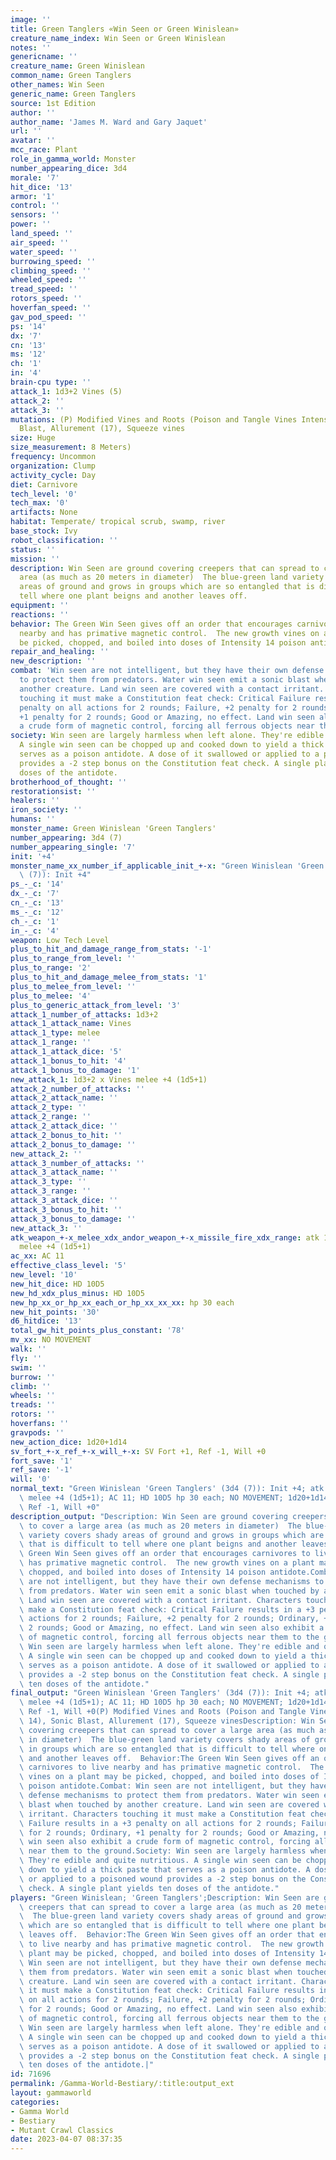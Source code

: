 ```yaml
---
image: ''
title: Green Tanglers «Win Seen or Green Winislean»
creature_name_index: Win Seen or Green Winislean
notes: ''
genericname: ''
creature_name: Green Winislean
common_name: Green Tanglers
other_names: Win Seen
generic_name: Green Tanglers
source: 1st Edition
author: ''
author_name: 'James M. Ward and Gary Jaquet'
url: ''
avatar: ''
mcc_race: Plant
role_in_gamma_world: Monster
number_appearing_dice: 3d4
morale: '7'
hit_dice: '13'
armor: '1'
control: ''
sensors: ''
power: ''
land_speed: ''
air_speed: ''
water_speed: ''
burrowing_speed: ''
climbing_speed: ''
wheeled_speed: ''
tread_speed: ''
rotors_speed: ''
hoverfan_speed: ''
gav_pod_speed: ''
ps: '14'
dx: '7'
cn: '13'
ms: '12'
ch: '1'
in: '4'
brain-cpu type: ''
attack_1: 1d3+2 Vines (5)
attack_2: ''
attack_3: ''
mutations: (P) Modified Vines and Roots (Poison and Tangle Vines Intensity 14), Sonic
  Blast, Allurement (17), Squeeze vines
size: Huge
size_measurement: 8 Meters)
frequency: Uncommon
organization: Clump
activity_cycle: Day
diet: Carnivore
tech_level: '0'
tech_max: '0'
artifacts: None
habitat: Temperate/ tropical scrub, swamp, river
base_stock: Ivy
robot_classification: ''
status: ''
mission: ''
description: Win Seen are ground covering creepers that can spread to cover a large
  area (as much as 20 meters in diameter)  The blue-green land variety covers shady
  areas of ground and grows in groups which are so entangled that is difficult to
  tell where one plant beigns and another leaves off.
equipment: ''
reactions: ''
behavior: The Green Win Seen gives off an order that encourages carnivores to live
  nearby and has primative magnetic control.  The new growth vines on a plant may
  be picked, chopped, and boiled into doses of Intensity 14 poison antidote.
repair_and_healing: ''
new_description: ''
combat: 'Win seen are not intelligent, but they have their own defense mechanisms
  to protect them from predators. Water win seen emit a sonic blast when touched by
  another creature. Land win seen are covered with a contact irritant. Characters
  touching it must make a Constitution feat check: Critical Failure results in a +3
  penalty on all actions for 2 rounds; Failure, +2 penalty for 2 rounds; Ordinary,
  +1 penalty for 2 rounds; Good or Amazing, no effect. Land win seen also exhibit
  a crude form of magnetic control, forcing all ferrous objects near them to the ground.'
society: Win seen are largely harmless when left alone. They're edible and quite nutritious.
  A single win seen can be chopped up and cooked down to yield a thick paste that
  serves as a poison antidote. A dose of it swallowed or applied to a poisoned wound
  provides a -2 step bonus on the Constitution feat check. A single plant yields ten
  doses of the antidote.
brotherhood_of_thought: ''
restorationsist: ''
healers: ''
iron_society: ''
humans: ''
monster_name: Green Winislean 'Green Tanglers'
number_appearing: 3d4 (7)
number_appearing_single: '7'
init: '+4'
monster_name_xx_number_if_applicable_init_+-x: "Green Winislean 'Green Tanglers' (3d4\
  \ (7)): Init +4"
ps_-_c: '14'
dx_-_c: '7'
cn_-_c: '13'
ms_-_c: '12'
ch_-_c: '1'
in_-_c: '4'
weapon: Low Tech Level
plus_to_hit_and_damage_range_from_stats: '-1'
plus_to_range_from_level: ''
plus_to_range: '2'
plus_to_hit_and_damage_melee_from_stats: '1'
plus_to_melee_from_level: ''
plus_to_melee: '4'
plus_to_generic_attack_from_level: '3'
attack_1_number_of_attacks: 1d3+2
attack_1_attack_name: Vines
attack_1_type: melee
attack_1_range: ''
attack_1_attack_dice: '5'
attack_1_bonus_to_hit: '4'
attack_1_bonus_to_damage: '1'
new_attack_1: 1d3+2 x Vines melee +4 (1d5+1)
attack_2_number_of_attacks: ''
attack_2_attack_name: ''
attack_2_type: ''
attack_2_range: ''
attack_2_attack_dice: ''
attack_2_bonus_to_hit: ''
attack_2_bonus_to_damage: ''
new_attack_2: ''
attack_3_number_of_attacks: ''
attack_3_attack_name: ''
attack_3_type: ''
attack_3_range: ''
attack_3_attack_dice: ''
attack_3_bonus_to_hit: ''
attack_3_bonus_to_damage: ''
new_attack_3: ''
atk_weapon_+-x_melee_xdx_andor_weapon_+-x_missile_fire_xdx_range: atk 1d3+2 x vines
  melee +4 (1d5+1)
ac_xx: AC 11
effective_class_level: '5'
new_level: '10'
new_hit_dice: HD 10D5
new_hd_xdx_plus_minus: HD 10D5
new_hp_xx_or_hp_xx_each_or_hp_xx_xx_xx: hp 30 each
new_hit_points: '30'
d6_hitdice: '13'
total_gw_hit_points_plus_constant: '78'
mv_xx: NO MOVEMENT
walk: ''
fly: ''
swim: ''
burrow: ''
climb: ''
wheels: ''
treads: ''
rotors: ''
hoverfans: ''
gravpods: ''
new_action_dice: 1d20+1d14
sv_fort_+-x_ref_+-x_will_+-x: SV Fort +1, Ref -1, Will +0
fort_save: '1'
ref_save: '-1'
will: '0'
normal_text: "Green Winislean 'Green Tanglers' (3d4 (7)): Init +4; atk 1d3+2 x vines\
  \ melee +4 (1d5+1); AC 11; HD 10D5 hp 30 each; NO MOVEMENT; 1d20+1d14; SV Fort +1,\
  \ Ref -1, Will +0"
description_output: "Description: Win Seen are ground covering creepers that can spread\
  \ to cover a large area (as much as 20 meters in diameter)  The blue-green land\
  \ variety covers shady areas of ground and grows in groups which are so entangled\
  \ that is difficult to tell where one plant beigns and another leaves off.  Behavior:The\
  \ Green Win Seen gives off an order that encourages carnivores to live nearby and\
  \ has primative magnetic control.  The new growth vines on a plant may be picked,\
  \ chopped, and boiled into doses of Intensity 14 poison antidote.Combat: Win seen\
  \ are not intelligent, but they have their own defense mechanisms to protect them\
  \ from predators. Water win seen emit a sonic blast when touched by another creature.\
  \ Land win seen are covered with a contact irritant. Characters touching it must\
  \ make a Constitution feat check: Critical Failure results in a +3 penalty on all\
  \ actions for 2 rounds; Failure, +2 penalty for 2 rounds; Ordinary, +1 penalty for\
  \ 2 rounds; Good or Amazing, no effect. Land win seen also exhibit a crude form\
  \ of magnetic control, forcing all ferrous objects near them to the ground.Society:\
  \ Win seen are largely harmless when left alone. They're edible and quite nutritious.\
  \ A single win seen can be chopped up and cooked down to yield a thick paste that\
  \ serves as a poison antidote. A dose of it swallowed or applied to a poisoned wound\
  \ provides a -2 step bonus on the Constitution feat check. A single plant yields\
  \ ten doses of the antidote."
final_output: "Green Winislean 'Green Tanglers' (3d4 (7)): Init +4; atk 1d3+2 x vines\
  \ melee +4 (1d5+1); AC 11; HD 10D5 hp 30 each; NO MOVEMENT; 1d20+1d14; SV Fort +1,\
  \ Ref -1, Will +0(P) Modified Vines and Roots (Poison and Tangle Vines Intensity\
  \ 14), Sonic Blast, Allurement (17), Squeeze vinesDescription: Win Seen are ground\
  \ covering creepers that can spread to cover a large area (as much as 20 meters\
  \ in diameter)  The blue-green land variety covers shady areas of ground and grows\
  \ in groups which are so entangled that is difficult to tell where one plant beigns\
  \ and another leaves off.  Behavior:The Green Win Seen gives off an order that encourages\
  \ carnivores to live nearby and has primative magnetic control.  The new growth\
  \ vines on a plant may be picked, chopped, and boiled into doses of Intensity 14\
  \ poison antidote.Combat: Win seen are not intelligent, but they have their own\
  \ defense mechanisms to protect them from predators. Water win seen emit a sonic\
  \ blast when touched by another creature. Land win seen are covered with a contact\
  \ irritant. Characters touching it must make a Constitution feat check: Critical\
  \ Failure results in a +3 penalty on all actions for 2 rounds; Failure, +2 penalty\
  \ for 2 rounds; Ordinary, +1 penalty for 2 rounds; Good or Amazing, no effect. Land\
  \ win seen also exhibit a crude form of magnetic control, forcing all ferrous objects\
  \ near them to the ground.Society: Win seen are largely harmless when left alone.\
  \ They're edible and quite nutritious. A single win seen can be chopped up and cooked\
  \ down to yield a thick paste that serves as a poison antidote. A dose of it swallowed\
  \ or applied to a poisoned wound provides a -2 step bonus on the Constitution feat\
  \ check. A single plant yields ten doses of the antidote."
players: "Green Winislean; 'Green Tanglers';Description: Win Seen are ground covering\
  \ creepers that can spread to cover a large area (as much as 20 meters in diameter)\
  \  The blue-green land variety covers shady areas of ground and grows in groups\
  \ which are so entangled that is difficult to tell where one plant beigns and another\
  \ leaves off.  Behavior:The Green Win Seen gives off an order that encourages carnivores\
  \ to live nearby and has primative magnetic control.  The new growth vines on a\
  \ plant may be picked, chopped, and boiled into doses of Intensity 14 poison antidote.Combat:\
  \ Win seen are not intelligent, but they have their own defense mechanisms to protect\
  \ them from predators. Water win seen emit a sonic blast when touched by another\
  \ creature. Land win seen are covered with a contact irritant. Characters touching\
  \ it must make a Constitution feat check: Critical Failure results in a +3 penalty\
  \ on all actions for 2 rounds; Failure, +2 penalty for 2 rounds; Ordinary, +1 penalty\
  \ for 2 rounds; Good or Amazing, no effect. Land win seen also exhibit a crude form\
  \ of magnetic control, forcing all ferrous objects near them to the ground.Society:\
  \ Win seen are largely harmless when left alone. They're edible and quite nutritious.\
  \ A single win seen can be chopped up and cooked down to yield a thick paste that\
  \ serves as a poison antidote. A dose of it swallowed or applied to a poisoned wound\
  \ provides a -2 step bonus on the Constitution feat check. A single plant yields\
  \ ten doses of the antidote.|"
id: 71696
permalink: /Gamma-World-Bestiary/:title:output_ext
layout: gammaworld
categories:
- Gamma World
- Bestiary
- Mutant Crawl Classics
date: 2023-04-07 08:37:35
---
```

